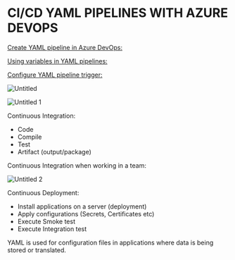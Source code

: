 # CI/CD YAML PIPELINES WITH AZURE DEVOPS


[Create YAML pipeline in Azure DevOps: ](CI%20CD%20YAML%20PIPELINES%20WITH%20AZURE%20DEVOPS%202d9ff90d117049098566f59d941392c3/Create%20YAML%20pipeline%20in%20Azure%20DevOps%20433a40db53844358af9e3dd8176c24ff.md)

[Using variables in YAML pipelines:](CI%20CD%20YAML%20PIPELINES%20WITH%20AZURE%20DEVOPS%202d9ff90d117049098566f59d941392c3/Using%20variables%20in%20YAML%20pipelines%208f66c4f1c8e64897882b972d0ed599bd.md)

[Configure YAML pipeline trigger:](CI%20CD%20YAML%20PIPELINES%20WITH%20AZURE%20DEVOPS%202d9ff90d117049098566f59d941392c3/Configure%20YAML%20pipeline%20trigger%208844e71ce1bf4ec2be2c03205aa50a39.md)


![Untitled](https://user-images.githubusercontent.com/42151912/210066870-cc8c7b48-4a6b-48b9-bea0-f6bde72690f2.png)


![Untitled 1](https://user-images.githubusercontent.com/42151912/210066888-6647438f-4dc8-4586-817d-2e9b13d94d5b.png)


Continuous Integration:

- Code
- Compile
- Test
- Artifact (output/package)

Continuous Integration when working in a team: 


![Untitled 2](https://user-images.githubusercontent.com/42151912/210066914-9a15cc70-da74-4fd1-a81b-c142762b043e.png)


Continuous Deployment:

- Install applications on a server (deployment)
- Apply configurations (Secrets, Certificates etc)
- Execute Smoke test
- Execute Integration test

YAML is used for configuration files in applications where data is being stored or translated.

